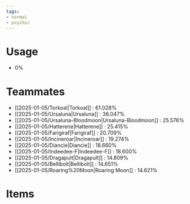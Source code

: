 ```yaml
---
tags:
- normal
- psychic
---
```

# Usage
- 0%
# Teammates
- [[2025-01-05/Torkoal|Torkoal]] : 61.028%
- [[2025-01-05/Ursaluna|Ursaluna]] : 36.047%
- [[2025-01-05/Ursaluna-Bloodmoon|Ursaluna-Bloodmoon]] : 25.576%
- [[2025-01-05/Hatterene|Hatterene]] : 25.415%
- [[2025-01-05/Farigiraf|Farigiraf]] : 20.709%
- [[2025-01-05/Incineroar|Incineroar]] : 19.274%
- [[2025-01-05/Diancie|Diancie]] : 18.660%
- [[2025-01-05/Indeedee-F|Indeedee-F]] : 18.600%
- [[2025-01-05/Dragapult|Dragapult]] : 14.809%
- [[2025-01-05/Bellibolt|Bellibolt]] : 14.651%
- [[2025-01-05/Roaring%20Moon|Roaring Moon]] : 14.621%
# Items